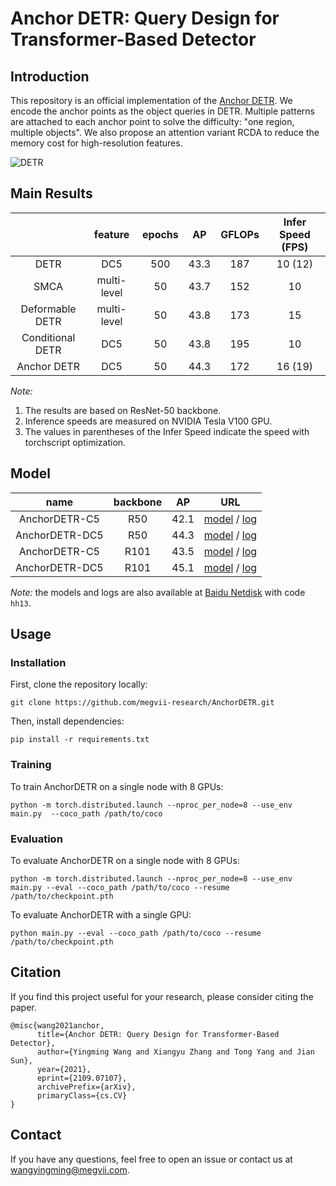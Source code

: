 **Anchor DETR**: Query Design for Transformer-Based Detector
========


## Introduction
This repository is an official implementation of the [Anchor DETR](https://arxiv.org/abs/2109.07107).
We encode the anchor points as the object queries in DETR.
Multiple patterns are attached to each anchor point to solve the difficulty: "one region, multiple objects".
We also propose an attention variant RCDA to reduce the memory cost for high-resolution features.


![DETR](.github/pipeline.png)


## Main Results



|                    | feature       |  epochs |  AP     |  GFLOPs  | Infer Speed (FPS) |
|:------------------:|:-------------:|:-------:|:-------:|:--------:|:-----------------:|
| DETR               |  DC5          |  500    |  43.3   |  187     | 10 (12)           |
| SMCA               |  multi-level  |  50     |  43.7   |  152     | 10                |
| Deformable DETR    |  multi-level  |  50     |  43.8   |  173     | 15                |
| Conditional DETR   |  DC5          |  50     |  43.8   |  195     | 10                |
| Anchor DETR        |  DC5          |  50     |  44.3   |  172     | 16 (19)           |


*Note:*
1. The results are based on ResNet-50 backbone.
2. Inference speeds are measured on NVIDIA Tesla V100 GPU.
3. The values in parentheses of the Infer Speed indicate the speed with torchscript optimization.


## Model
| name             | backbone  |  AP     |  URL  |
|:----------------:|:---------:|:-------:|:-----:|
| AnchorDETR-C5    |  R50      |  42.1   | [model](https://drive.google.com/file/d/1ktLJyw4PGdaXkOn61W537Z67WHcttXDs/view?usp=sharing) / [log](https://drive.google.com/file/d/1CoEUzs6pxYw-z1ew04qC1jFJwVjdDlPv/view?usp=sharing) |
| AnchorDETR-DC5   |  R50      |  44.3   | [model](https://drive.google.com/file/d/1lJZWdIlHj6KKmAdU28Y01tTyO0hc6Jxs/view?usp=sharing) / [log](https://drive.google.com/file/d/1ywmE02P7ORj_1HQOR2lYW11kfuqX00v-/view?usp=sharing) |
| AnchorDETR-C5    |  R101     |  43.5   | [model](https://drive.google.com/file/d/1eBLYzlKWwSF_RRcfjgRXqIplRKetsvtg/view?usp=sharing) / [log](https://drive.google.com/file/d/1XIDSpYCioYlK5NwdJnbUHQls-PUr_xwi/view?usp=sharing) |
| AnchorDETR-DC5   |  R101     |  45.1   | [model](https://drive.google.com/file/d/1irmZPSALME4Nht3_qhM9WLExDyO9Sj-J/view?usp=sharing) / [log](https://drive.google.com/file/d/1KIIYid8mmoAWX7w6T6VPhORc86STqoXR/view?usp=sharing) |

*Note:* the models and logs are also available at [Baidu Netdisk](https://pan.baidu.com/s/1iB8qtVPb9dWHYgA5z1I4xg) with code `hh13`.

## Usage

### Installation
First, clone the repository locally:
```
git clone https://github.com/megvii-research/AnchorDETR.git
```
Then, install dependencies:
```
pip install -r requirements.txt
```

### Training
To train AnchorDETR on a single node with 8 GPUs:
```
python -m torch.distributed.launch --nproc_per_node=8 --use_env main.py  --coco_path /path/to/coco 
```

### Evaluation
To evaluate AnchorDETR on a single node with 8 GPUs:
```
python -m torch.distributed.launch --nproc_per_node=8 --use_env main.py --eval --coco_path /path/to/coco --resume /path/to/checkpoint.pth 
```

To evaluate AnchorDETR with a single GPU:
```
python main.py --eval --coco_path /path/to/coco --resume /path/to/checkpoint.pth
```


## Citation

If you find this project useful for your research, please consider citing the paper.
```
@misc{wang2021anchor,
      title={Anchor DETR: Query Design for Transformer-Based Detector},
      author={Yingming Wang and Xiangyu Zhang and Tong Yang and Jian Sun},
      year={2021},
      eprint={2109.07107},
      archivePrefix={arXiv},
      primaryClass={cs.CV}
}
```

## Contact
If you have any questions, feel free to open an issue or contact us at wangyingming@megvii.com.